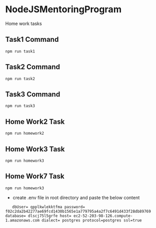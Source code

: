 # NodeJSMentoringProgram
Home work tasks 

## Task1 Command

`npm run task1`

## Task2 Command
`npm run task2`
## Task3 Command
`npm run task3`


## Home Work2 Task
`npm run homework2`


## Home Work3 Task
`npm run homework3`


## Home Work7 Task

`npm run homework3`

* create .env file in root directory and paste the below content 

`   dbUser= qpplkwlekktfma
    password= f02c2da2b42277ae69fcd1430b1565e1a779795a4a2f7c6491d433f28db89769
    database= dlscj75l5grfe
    host= ec2-52-203-98-126.compute-1.amazonaws.com
    dialect= postgres
    protocol=postgres
    ssl=true`